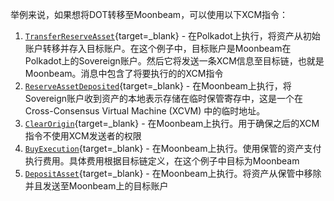 举例来说，如果想将DOT转移至Moonbeam，可以使用以下XCM指令：

1. [`TransferReserveAsset`](https://github.com/paritytech/xcm-format#transferreserveasset){target=_blank} - 在Polkadot上执行，将资产从初始账户转移并存入目标账户。在这个例子中，目标账户是Moonbeam在Polkadot上的Sovereign账户。然后它将发送一条XCM信息至目标链，也就是Moonbeam。消息中包含了将要执行的的XCM指令
2. [`ReserveAssetDeposited`](https://github.com/paritytech/xcm-format#reserveassetdeposited-){target=_blank} - 在Moonbeam上执行，将Sovereign账户收到资产的本地表示存储在临时保管寄存中，这是一个在Cross-Consensus Virtual Machine (XCVM) 中的临时地址。
3. [`ClearOrigin`](https://github.com/paritytech/xcm-format#clearorigin){target=_blank} - 在Moonbeam上执行。用于确保之后的XCM指令不使用XCM发送者的权限
4. [`BuyExecution`](https://github.com/paritytech/xcm-format#buyexecution){target=_blank} - 在Moonbeam上执行。使用保管的资产支付执行费用。具体费用根据目标链定义，在这个例子中目标为Moonbeam
5. [`DepositAsset`](https://github.com/paritytech/xcm-format#depositasset){target=_blank} - 在Moonbeam上执行。将资产从保管中移除并且发送至Moonbeam上的目标账户
